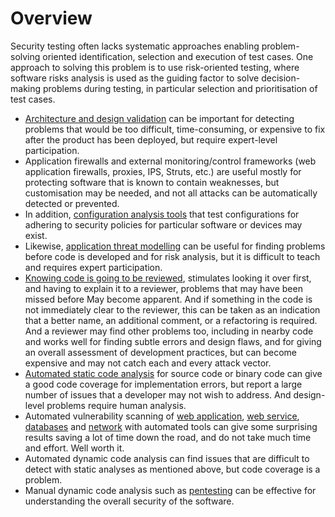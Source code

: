 # Overview

Security testing often lacks systematic approaches enabling problem-solving oriented identification, selection and execution of test cases. One approach to solving this problem is to use risk-oriented testing, where software risks analysis is used as the guiding factor to solve decision-making problems during testing, in particular selection and prioritisation of test cases.

* [Architecture and design validation](Architecture-and-design-validation.md) can be important for detecting problems that would be too difficult, time-consuming, or expensive to fix after the product has been deployed, but require expert-level participation.
* Application firewalls and external monitoring/control frameworks (web application firewalls, proxies, IPS, Struts, etc.) are useful mostly for protecting software that is known to contain weaknesses, but customisation may be needed, and not all attacks can be automatically detected or prevented.
* In addition, [configuration analysis tools](Configuration-analyses.md) that test configurations for adhering to security policies for particular software or devices may exist.
* Likewise, [application threat modelling](https://tymyrddin.github.io/app-threat-model) can be useful for finding problems before code is developed and for risk analysis, but it is difficult to teach and requires expert participation.
* [Knowing code is going to be reviewed](Code-reviews.md), stimulates looking it over first, and having to explain it to a reviewer, problems that may have been missed before May become apparent. And if something in the code is not immediately clear to the reviewer, this can be taken as an indication that a better name, an additional comment, or a refactoring is required. And a reviewer may find other problems too, including in nearby code and works well for finding subtle errors and design flaws, and for giving an overall assessment of development practices, but can become expensive and may not catch each and every attack vector.
* [Automated static code analysis](Source-code-analysis.md) for source code or binary code can give a good code coverage for implementation errors, but report a large number of issues that a developer may not wish to address. And design-level problems require human analysis.
* Automated vulnerability scanning of [web application](Web-application-vulnerability-scanning.md), [web service](Web-service-scanning.md), [databases](Database-frangibility-scanning.md) and [network](Network-vulnerability-scanning.md) with automated tools can give some surprising results saving a lot of time down the road, and do not take much time and effort. Well worth it.
* Automated dynamic code analysis can find issues that are difficult to detect with static analyses as mentioned above, but code coverage is a problem. 
* Manual dynamic code analysis such as [pentesting](https://github.com/tymyrddin/orchard/wiki) can be effective for understanding the overall security of the software.